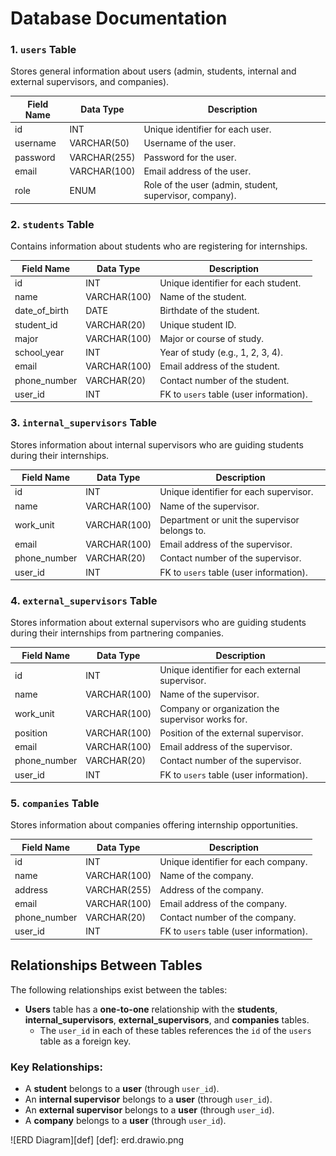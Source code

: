 # Database Documentation

### 1. `users` Table
Stores general information about users (admin, students, internal and external supervisors, and companies).

| Field Name   | Data Type  | Description                             |
|--------------|------------|-----------------------------------------|
| id           | INT        | Unique identifier for each user.        |
| username     | VARCHAR(50)| Username of the user.                   |
| password     | VARCHAR(255)| Password for the user.                 |
| email        | VARCHAR(100)| Email address of the user.             |
| role         | ENUM       | Role of the user (admin, student, supervisor, company). |

### 2. `students` Table
Contains information about students who are registering for internships.

| Field Name   | Data Type  | Description                             |
|--------------|------------|-----------------------------------------|
| id           | INT        | Unique identifier for each student.     |
| name         | VARCHAR(100)| Name of the student.                   |
| date_of_birth| DATE       | Birthdate of the student.               |
| student_id   | VARCHAR(20)| Unique student ID.                      |
| major        | VARCHAR(100)| Major or course of study.              |
| school_year  | INT        | Year of study (e.g., 1, 2, 3, 4).        |
| email        | VARCHAR(100)| Email address of the student.          |
| phone_number | VARCHAR(20)| Contact number of the student.         |
| user_id      | INT        | FK to `users` table (user information). |

### 3. `internal_supervisors` Table
Stores information about internal supervisors who are guiding students during their internships.

| Field Name   | Data Type  | Description                             |
|--------------|------------|-----------------------------------------|
| id           | INT        | Unique identifier for each supervisor.  |
| name         | VARCHAR(100)| Name of the supervisor.                |
| work_unit    | VARCHAR(100)| Department or unit the supervisor belongs to. |
| email        | VARCHAR(100)| Email address of the supervisor.       |
| phone_number | VARCHAR(20)| Contact number of the supervisor.      |
| user_id      | INT        | FK to `users` table (user information). |

### 4. `external_supervisors` Table
Stores information about external supervisors who are guiding students during their internships from partnering companies.

| Field Name   | Data Type  | Description                             |
|--------------|------------|-----------------------------------------|
| id           | INT        | Unique identifier for each external supervisor. |
| name         | VARCHAR(100)| Name of the supervisor.                |
| work_unit    | VARCHAR(100)| Company or organization the supervisor works for. |
| position     | VARCHAR(100)| Position of the external supervisor.   |
| email        | VARCHAR(100)| Email address of the supervisor.       |
| phone_number | VARCHAR(20)| Contact number of the supervisor.      |
| user_id      | INT        | FK to `users` table (user information). |

### 5. `companies` Table
Stores information about companies offering internship opportunities.

| Field Name   | Data Type  | Description                             |
|--------------|------------|-----------------------------------------|
| id           | INT        | Unique identifier for each company.     |
| name         | VARCHAR(100)| Name of the company.                   |
| address      | VARCHAR(255)| Address of the company.                |
| email        | VARCHAR(100)| Email address of the company.          |
| phone_number | VARCHAR(20)| Contact number of the company.         |
| user_id      | INT        | FK to `users` table (user information). |

## Relationships Between Tables
The following relationships exist between the tables:

- **Users** table has a **one-to-one** relationship with the **students**, **internal_supervisors**, **external_supervisors**, and **companies** tables.
  - The `user_id` in each of these tables references the `id` of the `users` table as a foreign key.

### Key Relationships:
- A **student** belongs to a **user** (through `user_id`).
- An **internal supervisor** belongs to a **user** (through `user_id`).
- An **external supervisor** belongs to a **user** (through `user_id`).
- A **company** belongs to a **user** (through `user_id`).


![ERD Diagram][def]
[def]: erd.drawio.png